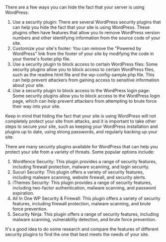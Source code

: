 There are a few ways you can hide the fact that your server is using WordPress:

1.  Use a security plugin: There are several WordPress security plugins that can help you hide the fact that your site is using WordPress. These plugins often have features that allow you to remove WordPress version numbers and other identifying information from the source code of your site.
2.  Customize your site's footer: You can remove the "Powered by WordPress" link from the footer of your site by modifying the code in your theme's footer.php file.
3.  Use a security plugin to block access to certain WordPress files: Some security plugins allow you to block access to certain WordPress files, such as the readme.html file and the wp-config-sample.php file. This can help prevent attackers from gaining access to sensitive information about your site.
4.  Use a security plugin to block access to the WordPress login page: Some security plugins allow you to block access to the WordPress login page, which can help prevent attackers from attempting to brute force their way into your site.

Keep in mind that hiding the fact that your site is using WordPress will not completely protect your site from attacks, and it is important to take other steps to secure your site, such as keeping your WordPress installation and plugins up to date, using strong passwords, and regularly backing up your site.

There are many security plugins available for WordPress that can help you protect your site from a variety of threats. Some popular options include:

1.  Wordfence Security: This plugin provides a range of security features, including firewall protection, malware scanning, and login security.
2.  Sucuri Security: This plugin offers a variety of security features, including malware scanning, website firewall, and security alerts.
3.  iThemes Security: This plugin provides a range of security features, including two-factor authentication, malware scanning, and password expiration.
4.  All In One WP Security & Firewall: This plugin offers a variety of security features, including firewall protection, malware scanning, and brute force prevention.
5.  Security Ninja: This plugin offers a range of security features, including malware scanning, vulnerability detection, and brute force prevention.

It's a good idea to do some research and compare the features of different security plugins to find the one that best meets the needs of your site.
